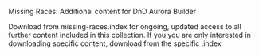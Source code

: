 Missing Races: Additional content for DnD Aurora Builder

Download from missing-races.index for ongoing, updated access to all further content included in this collection.
If you you are only interested in downloading specific content, download from the specific .index